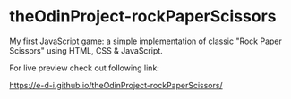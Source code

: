 # theOdinProject-rockPaperScissors

My first JavaScript game: a simple implementation of classic "Rock Paper Scissors" using HTML, CSS & JavaScript.

For live preview check out following link:

https://e-d-i.github.io/theOdinProject-rockPaperScissors/
